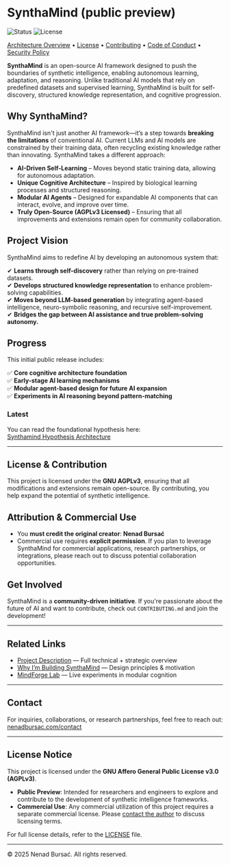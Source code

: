 # SynthaMind (public preview)

![Status](https://img.shields.io/badge/status-in_development-yellow) ![License](https://img.shields.io/badge/license-AGPLv3-blue)

[Architecture Overview](./docs/ARCHITECTURE.md) • [License](./LICENSE) • [Contributing](./docs/CONTRIBUTING.md) • [Code of Conduct](./docs/CODE_OF_CONDUCT.md) • [Security Policy](./docs/SECURITY.md)

**SynthaMind** is an open-source AI framework designed to push the boundaries of synthetic intelligence, enabling autonomous learning, adaptation, and reasoning. Unlike traditional AI models that rely on predefined datasets and supervised learning, SynthaMind is built for self-discovery, structured knowledge representation, and cognitive progression.

## Why SynthaMind?

SynthaMind isn't just another AI framework—it’s a step towards **breaking the limitations** of conventional AI. Current LLMs and AI models are constrained by their training data, often recycling existing knowledge rather than innovating. SynthaMind takes a different approach:

- **AI-Driven Self-Learning** – Moves beyond static training data, allowing for autonomous adaptation.
- **Unique Cognitive Architecture** – Inspired by biological learning processes and structured reasoning.
- **Modular AI Agents** – Designed for expandable AI components that can interact, evolve, and improve over time.
- **Truly Open-Source (AGPLv3 Licensed)** – Ensuring that all improvements and extensions remain open for community collaboration.

## Project Vision

SynthaMind aims to redefine AI by developing an autonomous system that:

✔ **Learns through self-discovery** rather than relying on pre-trained datasets.  
✔ **Develops structured knowledge representation** to enhance problem-solving capabilities.  
✔ **Moves beyond LLM-based generation** by integrating agent-based intelligence, neuro-symbolic reasoning, and recursive self-improvement.  
✔ **Bridges the gap between AI assistance and true problem-solving autonomy.**

## Progress

This initial public release includes:

✅ **Core cognitive architecture foundation**  
✅ **Early-stage AI learning mechanisms**  
✅ **Modular agent-based design for future AI expansion**  
✅ **Experiments in AI reasoning beyond pattern-matching**

### Latest

You can read the foundational hypothesis here:  
[Synthamind Hypothesis Architecture](https://nenadbursac.com/articles/synthamind-hypothesis-architecture)

---

## License & Contribution

This project is licensed under the **GNU AGPLv3**, ensuring that all modifications and extensions remain open-source. By contributing, you help expand the potential of synthetic intelligence.

## Attribution & Commercial Use

- You **must credit the original creator**: **Nenad Bursać**
- Commercial use requires **explicit permission**. If you plan to leverage SynthaMind for commercial applications, research partnerships, or integrations, please reach out to discuss potential collaboration opportunities.

## Get Involved

SynthaMind is a **community-driven initiative**. If you're passionate about the future of AI and want to contribute, check out `CONTRIBUTING.md` and join the development!

---

## Related Links

- [Project Description](https://nenadbursac.com/projects/synthamind) — Full technical + strategic overview  
- [Why I’m Building SynthaMind](https://nenadbursac.com/articles/why-synthamind) — Design principles & motivation
- [MindForge Lab](https://nenadbursac.com/lab) — Live experiments in modular cognition

---

## Contact

For inquiries, collaborations, or research partnerships, feel free to reach out:
[nenadbursac.com/contact](https://nenadbursac.com/contact)

---

## License Notice

This project is licensed under the **GNU Affero General Public License v3.0 (AGPLv3)**.

- **Public Preview**: Intended for researchers and engineers to explore and contribute to the development of synthetic intelligence frameworks.  
- **Commercial Use**: Any commercial utilization of this project requires a separate commercial license. Please [contact the author](https://nenadbursac.com/contact) to discuss licensing terms.

For full license details, refer to the [LICENSE](https://github.com/nbursa/SynthaMind/blob/main/LICENSE) file.  

---

© 2025 Nenad Bursać. All rights reserved.
